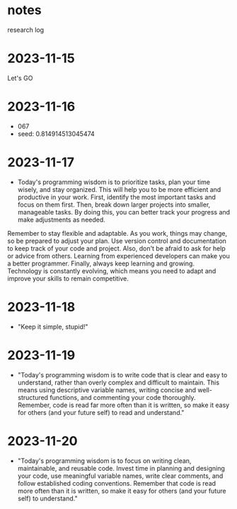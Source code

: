 # notes
research log
# 2023-11-15
Let's GO

# 2023-11-16
- 067
- seed: 0.814914513045474

# 2023-11-17
- Today's programming wisdom is to prioritize tasks, plan your time wisely, and stay organized. This will help you to be more efficient and productive in your work. First, identify the most important tasks and focus on them first. Then, break down larger projects into smaller, manageable tasks. By doing this, you can better track your progress and make adjustments as needed.

Remember to stay flexible and adaptable. As you work, things may change, so be prepared to adjust your plan. Use version control and documentation to keep track of your code and project. Also, don't be afraid to ask for help or advice from others. Learning from experienced developers can make you a better programmer. Finally, always keep learning and growing. Technology is constantly evolving, which means you need to adapt and improve your skills to remain competitive.

# 2023-11-18
- "Keep it simple, stupid!"

# 2023-11-19
- "Today's programming wisdom is to write code that is clear and easy to understand, rather than overly complex and difficult to maintain. This means using descriptive variable names, writing concise and well-structured functions, and commenting your code thoroughly. Remember, code is read far more often than it is written, so make it easy for others (and your future self) to read and understand."

# 2023-11-20
- "Today's programming wisdom is to focus on writing clean, maintainable, and reusable code. Invest time in planning and designing your code, use meaningful variable names, write clear comments, and follow established coding conventions. Remember that code is read more often than it is written, so make it easy for others (and your future self) to understand."
